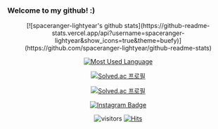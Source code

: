 ### Welcome to my github! :)

<div align=center>  
  [![spaceranger-lightyear's github stats](https://github-readme-stats.vercel.app/api?username=spaceranger-lightyear&show_icons=true&theme=buefy)](https://github.com/spaceranger-lightyear/github-readme-stats)
  
  [![Most Used Language](https://github-readme-stats.vercel.app/api/top-langs/?username=spaceranger-lightyear&layout=compact&theme=buefy)](https://github.com/anuraghazra/github-readme-stats)

  [![Solved.ac 프로필](http://mazassumnida.wtf/api/v2/generate_badge?boj=spaceranger-lightyear)](https://solved.ac/spaceranger-lightyear)
  
  [![Solved.ac 프로필](http://mazassumnida.wtf/api/mini/generate_badge?boj=spaceranger-lightyear)](https://solved.ac/spaceranger-lightyear)

  [![Instagram Badge](https://img.shields.io/badge/-Instagram-dd2a7b?style=flat-square&logo=instagram&logoColor=white&link=https://www.instagram.com/spaceranger.lightyear/?hl=ko)](https://www.instagram.com/spaceranger.lightyear/?hl=ko)

![visitors](https://visitor-badge.laobi.icu/badge?page_id=spaceranger-lightyear.spaceranger-lightyear)
  [![Hits](https://hits.seeyoufarm.com/api/count/incr/badge.svg?url=https%3A%2F%2Fgithub.com%2Fspaceranger-lightyearhit-counter&count_bg=%237EB3FF&title_bg=%23FFE5E5&icon=&icon_color=%23E7E7E7&title=hits&edge_flat=false)](https://hits.seeyoufarm.com)


</div>
<!--
**spaceranger-lightyear/spaceranger-lightyear** is a ✨ _special_ ✨ repository because its `README.md` (this file) appears on your GitHub profile.

Here are some ideas to get you started:

- 🔭 I’m currently working on ...
- 🌱 I’m currently learning ...
- 💬 Ask me about ...
- 📫 How to reach me: ...
- 😄 Pronouns: ...
- ⚡ Fun fact: ...
-->
 
